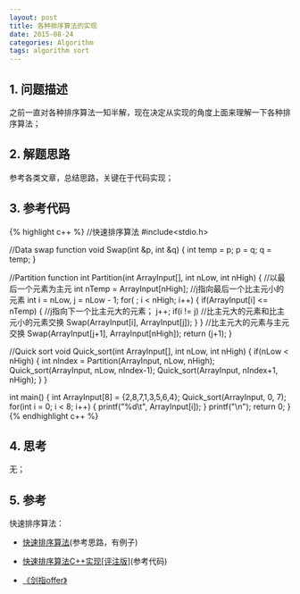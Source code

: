```yaml
---
layout: post
title: 各种排序算法的实现
date: 2015-08-24
categories: Algorithm
tags: algorithm sort
---
```


## 1. 问题描述

之前一直对各种排序算法一知半解，现在决定从实现的角度上面来理解一下各种排序算法；

## 2. 解题思路

参考各类文章，总结思路，关键在于代码实现；

## 3. 参考代码

{% highlight c++ %}
//快速排序算法
#include<stdio.h>

//Data swap function
void Swap(int &p, int &q) {
	int temp = p;
	p = q;
	q = temp;
}

//Partition function
int Partition(int ArrayInput[], int nLow, int nHigh) {
	//以最后一个元素为主元
	int nTemp = ArrayInput[nHigh];
	//j指向最后一个比主元小的元素
	int i = nLow, j = nLow - 1;
	for( ; i < nHigh; i++) {
		if(ArrayInput[i] <= nTemp) {
			//j指向下一个比主元大的元素；
			j++;
			if(i != j)
				//比主元大的元素和比主元小的元素交换
				Swap(ArrayInput[i], ArrayInput[j]);
		}
	}
	//比主元大的元素与主元交换
	Swap(ArrayInput[j+1], ArrayInput[nHigh]);
	return (j+1);
}

//Quick sort
void Quick_sort(int ArrayInput[], int nLow, int nHigh) {
	if(nLow < nHigh) {
		int nIndex = Partition(ArrayInput, nLow, nHigh);
		Quick_sort(ArrayInput, nLow, nIndex-1);
		Quick_sort(ArrayInput, nIndex+1, nHigh);
	}
}

int main() {
	int ArrayInput[8] = {2,8,7,1,3,5,6,4};
	Quick_sort(ArrayInput, 0, 7);
	for(int i = 0; i < 8; i++) {
		printf("%d\t", ArrayInput[i]);
	}
	printf("\n");
	return 0;
}
{% endhighlight c++ %}

## 4. 思考

无；

## 5. 参考

快速排序算法：

- [快速排序算法](http://blog.csdn.net/v_JULY_v/article/details/6116297)(参考思路，有例子)
- [快速排序算法C++实现[评注版]](http://www.cnblogs.com/pugang/archive/2012/06/27/2565093.html)(参考代码)



- [《剑指offer》](http://www.broadview.com.cn/#book/bookdetail/bookDetailAll.jsp?book_id=12c9bc27-a944-11e4-9c0a-005056c00008&isbn=978-7-121-23245-9)